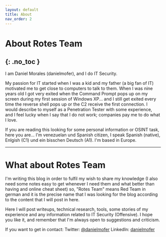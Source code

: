 ```yaml
---
layout: default
title: About
nav_order: 2
---
```


# About Rotes Team
{: .no_toc }
---

I am Daniel Morales (danielmofer), and I do IT Security.

My passion for IT started when I was a kid and my father (a big fan of IT) motivated me to get close to computers to talk to them.
When I was nine years old I got very exited when the Command Prompt pops up on my screen during my first session of Windows XP... and I still get exited every time the reverse shell pops up or the C2 receive the first connection. I would describe to myself as a Penetration Tester with some experience, and I feel lucky when I say that I do not work; companies pay me to do what I love.

If you are reading this looking for some personal information or OSINT task, here you are... I'm venezuelan und Spanish citizen, I speak Spanish (native), Enlgish (C1) und ein bisschen Deutsch (A1). I'm based in Europe.


---

# What about Rotes Team

I'm writing this blog in order to fulfil my wish to share my knowledge (I also need some notes easy to get whenever I need them and what better than having and online cheat sheet) so, "Rotes Team" means Red Team in german and it is the precise name that I was looking for the blog according to the content that I will post in here.

Here I will post writeups, technical research, tools, some stories of my experience and any information related to IT Security (Offensive). I hope you like it, and remember that I'm always open to suggestions and criticism.

If you want to get in contact:
Twitter: [@danielmofer](https://twitter.com/danielmofer)
LinkedIn: [danielmofer](https://www.linkedin.com/in/danielmofer)

